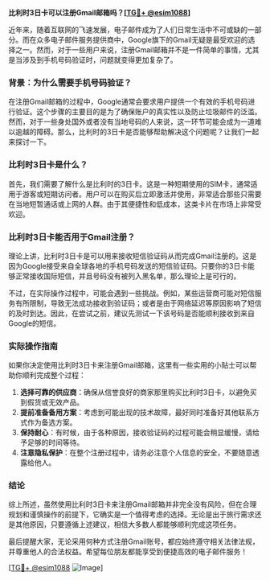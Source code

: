 **比利时3日卡可以注册Gmail邮箱吗？[[TG💪+ @esim1088](https://t.me/s/esim1088)]**

近年来，随着互联网的飞速发展，电子邮件成为了人们日常生活中不可或缺的一部分。而在众多电子邮件服务提供商中，Google旗下的Gmail无疑是最受欢迎的选择之一。然而，对于一些用户来说，注册Gmail邮箱并不是一件简单的事情，尤其是当涉及到手机号码验证时，问题就变得更加复杂了。

### 背景：为什么需要手机号码验证？

在注册Gmail邮箱的过程中，Google通常会要求用户提供一个有效的手机号码进行验证。这个步骤的主要目的是为了确保账户的真实性以及防止垃圾邮件的泛滥。然而，对于一些身处国外或者没有当地号码的人来说，这一环节可能会成为一道难以逾越的障碍。那么，比利时的3日卡是否能够帮助解决这个问题呢？让我们一起来探讨一下。

### 比利时3日卡是什么？

首先，我们需要了解什么是比利时的3日卡。这是一种短期使用的SIM卡，通常适用于游客或短期访问者。用户可以在购买后立即激活并使用，非常适合那些只需要在当地短暂通话或上网的人群。由于其便捷性和低成本，这类卡片在市场上非常受欢迎。

### 比利时3日卡能否用于Gmail注册？

理论上讲，比利时3日卡是可以用来接收短信验证码从而完成Gmail注册的。这是因为Google接受来自全球各地的手机号码发送的短信验证码。只要你的3日卡能够正常接收国际短信，并且号码没有被列入黑名单，那么理论上是可行的。

不过，在实际操作过程中，可能会遇到一些挑战。例如，某些运营商可能对短信服务有所限制，导致无法成功接收到验证码；或者是由于网络延迟等原因影响了短信的及时到达。因此，在尝试之前，建议先测试一下该号码是否能顺利接收到来自Google的短信。

### 实际操作指南

如果你决定使用比利时3日卡来注册Gmail邮箱，这里有一些实用的小贴士可以帮助你顺利完成整个过程：

1. **选择可靠的供应商**：确保从信誉良好的商家那里购买比利时3日卡，以避免买到假货或无效产品。
2. **提前准备备用方案**：考虑到可能出现的技术故障，最好同时准备好其他联系方式作为备选方案。
3. **保持耐心**：有时候，由于各种原因，接收验证码的过程可能会稍显缓慢，请给予足够的时间等待。
4. **注意隐私保护**：在整个注册过程中，请务必注意个人信息的安全，不要随意透露给他人。

### 结论

综上所述，虽然使用比利时3日卡来注册Gmail邮箱并非完全没有风险，但在合理规划和谨慎操作的前提下，它确实是一个值得考虑的选择。无论是出于旅行需求还是其他原因，只要遵循上述建议，相信大多数人都能够顺利完成这项任务。

最后提醒大家，无论采用何种方式注册Gmail账号，都应始终遵守相关法律法规，并尊重他人的合法权益。希望每位朋友都能享受到便捷高效的电子邮件服务！

[[TG💪+ @esim1088](https://t.me/s/esim1088) ![Image](https://i.postimg.cc/4NQfJmqS/Snipaste-2025-05-13-00-14-12.png)]